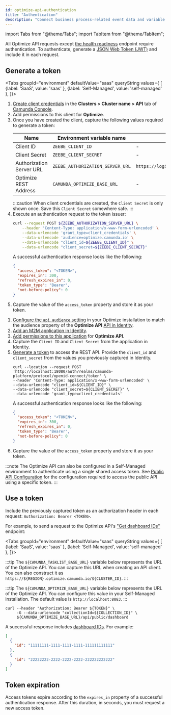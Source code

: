 ```yaml
---
id: optimize-api-authentication
title: "Authentication"
description: "Connect business process-related event data and variable data held in external systems from third-party systems to Optimize, and more."
---
```


import Tabs from "@theme/Tabs";
import TabItem from "@theme/TabItem";

All Optimize API requests except [the health readiness](./health-readiness.md) endpoint require authentication. To authenticate, generate a [JSON Web Token (JWT)](https://jwt.io/introduction/) and include it in each request.

## Generate a token

<Tabs groupId="environment" defaultValue="saas" queryString values={
[
{label: 'SaaS', value: 'saas' },
{label: 'Self-Managed', value: 'self-managed' },
]}>
<TabItem value='saas'>

1. [Create client credentials]($docs$/guides/setup-client-connection-credentials/) in the **Clusters > Cluster name > API** tab of [Camunda Console](https://console.camunda.io/).
2. Add permissions to this client for **Optimize**.
3. Once you have created the client, capture the following values required to generate a token:
   <!-- this comment convinces the markdown processor to still treat the table as a table, but without adding surrounding paragraphs. 🤷 -->
   | Name                     | Environment variable name        | Default value                                |
   | ------------------------ | -------------------------------- | -------------------------------------------- |
   | Client ID                | `ZEEBE_CLIENT_ID`                | -                                            |
   | Client Secret            | `ZEEBE_CLIENT_SECRET`            | -                                            |
   | Authorization Server URL | `ZEEBE_AUTHORIZATION_SERVER_URL` | `https://login.cloud.camunda.io/oauth/token` |
   | Optimize REST Address    | `CAMUNDA_OPTIMIZE_BASE_URL`      | -                                            |
   <!-- this comment convinces the markdown processor to still treat the table as a table, but without adding surrounding paragraphs. 🤷 -->
   :::caution
   When client credentials are created, the `Client Secret` is only shown once. Save this `Client Secret` somewhere safe.
   :::
4. Execute an authentication request to the token issuer:
   ```bash
   curl --request POST ${ZEEBE_AUTHORIZATION_SERVER_URL} \
       --header 'Content-Type: application/x-www-form-urlencoded' \
       --data-urlencode 'grant_type=client_credentials' \
       --data-urlencode 'audience=optimize.camunda.io' \
       --data-urlencode "client_id=${ZEEBE_CLIENT_ID}" \
       --data-urlencode "client_secret=${ZEEBE_CLIENT_SECRET}"
   ```
   A successful authentication response looks like the following:
   ```json
   {
     "access_token": "<TOKEN>",
     "expires_in": 300,
     "refresh_expires_in": 0,
     "token_type": "Bearer",
     "not-before-policy": 0
   }
   ```
5. Capture the value of the `access_token` property and store it as your token.

</TabItem>

<TabItem value='self-managed'>

1. [Configure the `api.audience` setting](/self-managed/optimize-deployment/configuration/system-configuration.md#public-api) in your Optimize installation to match the audience property of the **Optimize API** [API in Identity]($docs$/self-managed/identity/user-guide/additional-features/adding-an-api/).
2. [Add an M2M application in Identity]($docs$/self-managed/identity/user-guide/additional-features/incorporate-applications/).
3. [Add permissions to this application]($docs$/self-managed/identity/user-guide/additional-features/incorporate-applications/) for **Optimize API**.
4. Capture the `Client ID` and `Client Secret` from the application in Identity.
5. [Generate a token]($docs$/self-managed/identity/user-guide/authorizations/generating-m2m-tokens/) to access the REST API. Provide the `client_id` and `client_secret` from the values you previously captured in Identity.
   ```shell
   curl --location --request POST 'http://localhost:18080/auth/realms/camunda-platform/protocol/openid-connect/token' \
   --header 'Content-Type: application/x-www-form-urlencoded' \
   --data-urlencode "client_id=${CLIENT_ID}" \
   --data-urlencode "client_secret=${CLIENT_SECRET}" \
   --data-urlencode 'grant_type=client_credentials'
   ```
   A successful authentication response looks like the following:
   ```json
   {
     "access_token": "<TOKEN>",
     "expires_in": 300,
     "refresh_expires_in": 0,
     "token_type": "Bearer",
     "not-before-policy": 0
   }
   ```
6. Capture the value of the `access_token` property and store it as your token.

:::note
The Optimize API can also be configured in a Self-Managed environment to authenticate using a single shared access token. See [Public API Configuration](/self-managed/optimize-deployment/configuration/system-configuration.md#public-api) for the configuration required to access the public API using a specific token.
:::

</TabItem>

</Tabs>

## Use a token

Include the previously captured token as an authorization header in each request: `Authorization: Bearer <TOKEN>`.

For example, to send a request to the Optimize API's ["Get dashboard IDs"](./dashboard/get-dashboard-ids.md) endpoint:

<Tabs groupId="environment" defaultValue="saas" queryString values={
[
{label: 'SaaS', value: 'saas' },
{label: 'Self-Managed', value: 'self-managed' },
]}>

<TabItem value='saas'>

:::tip
The `${CAMUNDA_TASKLIST_BASE_URL}` variable below represents the URL of the Optimize API. You can capture this URL when creating an API client. You can also construct it as `https://${REGION}.optimize.camunda.io/${CLUSTER_ID}`.
:::

</TabItem>

<TabItem value='self-managed'>

:::tip
The `${CAMUNDA_OPTIMIZE_BASE_URL}` variable below represents the URL of the Optimize API. You can configure this value in your Self-Managed installation. The default value is `http://localhost:8083`.
:::

</TabItem>

</Tabs>

```shell
curl --header "Authorization: Bearer ${TOKEN}" \
     -G --data-urlencode "collectionId=${COLLECTION_ID}" \
     ${CAMUNDA_OPTIMIZE_BASE_URL}/api/public/dashboard
```

A successful response includes [dashboard IDs](./dashboard/get-dashboard-ids.md). For example:

```json
[
  {
    "id": "11111111-1111-1111-1111-111111111111"
  },
  {
    "id": "22222222-2222-2222-2222-222222222222"
  }
]
```

## Token expiration

Access tokens expire according to the `expires_in` property of a successful authentication response. After this duration, in seconds, you must request a new access token.
